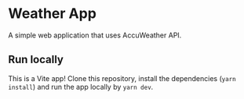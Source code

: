 # Weather App

A simple web application that uses AccuWeather API.

## Run locally

This is a Vite app! Clone this repository, install the dependencies (`yarn install`) and run the app locally by `yarn dev`.

